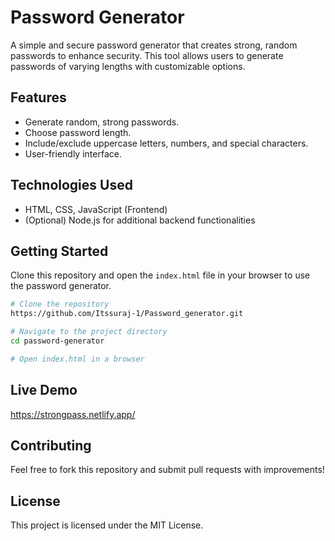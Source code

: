 # Password Generator    
  
A simple and secure password generator that creates strong, random passwords to enhance security. This tool allows users to generate passwords of varying lengths with customizable options.

## Features 
- Generate random, strong passwords.  
- Choose password length.
- Include/exclude uppercase letters, numbers, and special characters. 
- User-friendly interface.

## Technologies Used
- HTML, CSS, JavaScript (Frontend)
- (Optional) Node.js for additional backend functionalities

## Getting Started
Clone this repository and open the `index.html` file in your browser to use the password generator.

```sh
# Clone the repository
https://github.com/Itssuraj-1/Password_generator.git

# Navigate to the project directory
cd password-generator

# Open index.html in a browser
```

## Live Demo
https://strongpass.netlify.app/

## Contributing
Feel free to fork this repository and submit pull requests with improvements!

## License
This project is licensed under the MIT License.

